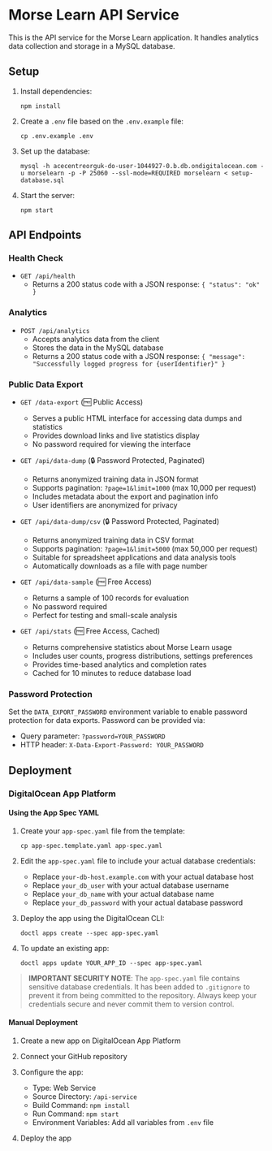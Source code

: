 # Morse Learn API Service

This is the API service for the Morse Learn application. It handles analytics data collection and storage in a MySQL database.

## Setup

1. Install dependencies:
   ```
   npm install
   ```

2. Create a `.env` file based on the `.env.example` file:
   ```
   cp .env.example .env
   ```

3. Set up the database:
   ```
   mysql -h acecentreorguk-do-user-1044927-0.b.db.ondigitalocean.com -u morselearn -p -P 25060 --ssl-mode=REQUIRED morselearn < setup-database.sql
   ```

4. Start the server:
   ```
   npm start
   ```

## API Endpoints

### Health Check
- `GET /api/health`
  - Returns a 200 status code with a JSON response: `{ "status": "ok" }`

### Analytics
- `POST /api/analytics`
  - Accepts analytics data from the client
  - Stores the data in the MySQL database
  - Returns a 200 status code with a JSON response: `{ "message": "Successfully logged progress for {userIdentifier}" }`

### Public Data Export
- `GET /data-export` (🆓 Public Access)
  - Serves a public HTML interface for accessing data dumps and statistics
  - Provides download links and live statistics display
  - No password required for viewing the interface

- `GET /api/data-dump` (🔒 Password Protected, Paginated)
  - Returns anonymized training data in JSON format
  - Supports pagination: `?page=1&limit=1000` (max 10,000 per request)
  - Includes metadata about the export and pagination info
  - User identifiers are anonymized for privacy

- `GET /api/data-dump/csv` (🔒 Password Protected, Paginated)
  - Returns anonymized training data in CSV format
  - Supports pagination: `?page=1&limit=5000` (max 50,000 per request)
  - Suitable for spreadsheet applications and data analysis tools
  - Automatically downloads as a file with page number

- `GET /api/data-sample` (🆓 Free Access)
  - Returns a sample of 100 records for evaluation
  - No password required
  - Perfect for testing and small-scale analysis

- `GET /api/stats` (🆓 Free Access, Cached)
  - Returns comprehensive statistics about Morse Learn usage
  - Includes user counts, progress distributions, settings preferences
  - Provides time-based analytics and completion rates
  - Cached for 10 minutes to reduce database load

### Password Protection
Set the `DATA_EXPORT_PASSWORD` environment variable to enable password protection for data exports. Password can be provided via:
- Query parameter: `?password=YOUR_PASSWORD`
- HTTP header: `X-Data-Export-Password: YOUR_PASSWORD`

## Deployment

### DigitalOcean App Platform

#### Using the App Spec YAML

1. Create your `app-spec.yaml` file from the template:
   ```
   cp app-spec.template.yaml app-spec.yaml
   ```

2. Edit the `app-spec.yaml` file to include your actual database credentials:
   - Replace `your-db-host.example.com` with your actual database host
   - Replace `your_db_user` with your actual database username
   - Replace `your_db_name` with your actual database name
   - Replace `your_db_password` with your actual database password

3. Deploy the app using the DigitalOcean CLI:
   ```
   doctl apps create --spec app-spec.yaml
   ```

4. To update an existing app:
   ```
   doctl apps update YOUR_APP_ID --spec app-spec.yaml
   ```

> **IMPORTANT SECURITY NOTE**: The `app-spec.yaml` file contains sensitive database credentials. It has been added to `.gitignore` to prevent it from being committed to the repository. Always keep your credentials secure and never commit them to version control.

#### Manual Deployment

1. Create a new app on DigitalOcean App Platform
2. Connect your GitHub repository
3. Configure the app:
   - Type: Web Service
   - Source Directory: `/api-service`
   - Build Command: `npm install`
   - Run Command: `npm start`
   - Environment Variables: Add all variables from `.env` file

4. Deploy the app
